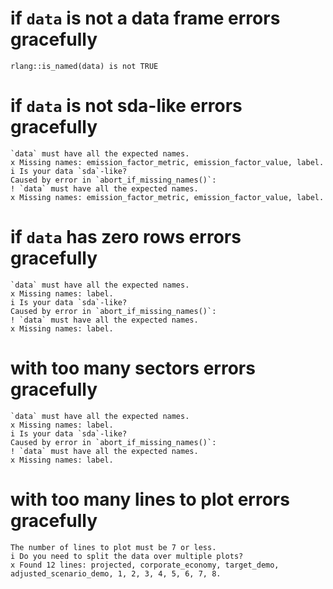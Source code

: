 # if `data` is not a data frame errors gracefully

    rlang::is_named(data) is not TRUE

# if `data` is not sda-like errors gracefully

    `data` must have all the expected names.
    x Missing names: emission_factor_metric, emission_factor_value, label.
    i Is your data `sda`-like?
    Caused by error in `abort_if_missing_names()`:
    ! `data` must have all the expected names.
    x Missing names: emission_factor_metric, emission_factor_value, label.

# if `data` has zero rows errors gracefully

    `data` must have all the expected names.
    x Missing names: label.
    i Is your data `sda`-like?
    Caused by error in `abort_if_missing_names()`:
    ! `data` must have all the expected names.
    x Missing names: label.

# with too many sectors errors gracefully

    `data` must have all the expected names.
    x Missing names: label.
    i Is your data `sda`-like?
    Caused by error in `abort_if_missing_names()`:
    ! `data` must have all the expected names.
    x Missing names: label.

# with too many lines to plot errors gracefully

    The number of lines to plot must be 7 or less.
    i Do you need to split the data over multiple plots?
    x Found 12 lines: projected, corporate_economy, target_demo, adjusted_scenario_demo, 1, 2, 3, 4, 5, 6, 7, 8.

